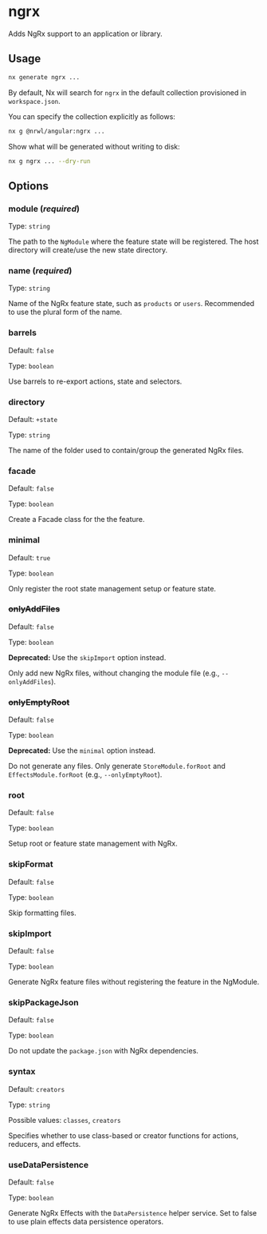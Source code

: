 # ngrx

Adds NgRx support to an application or library.

## Usage

```bash
nx generate ngrx ...
```

By default, Nx will search for `ngrx` in the default collection provisioned in `workspace.json`.

You can specify the collection explicitly as follows:

```bash
nx g @nrwl/angular:ngrx ...
```

Show what will be generated without writing to disk:

```bash
nx g ngrx ... --dry-run
```

## Options

### module (_**required**_)

Type: `string`

The path to the `NgModule` where the feature state will be registered. The host directory will create/use the new state directory.

### name (_**required**_)

Type: `string`

Name of the NgRx feature state, such as `products` or `users`. Recommended to use the plural form of the name.

### barrels

Default: `false`

Type: `boolean`

Use barrels to re-export actions, state and selectors.

### directory

Default: `+state`

Type: `string`

The name of the folder used to contain/group the generated NgRx files.

### facade

Default: `false`

Type: `boolean`

Create a Facade class for the the feature.

### minimal

Default: `true`

Type: `boolean`

Only register the root state management setup or feature state.

### ~~onlyAddFiles~~

Default: `false`

Type: `boolean`

**Deprecated:** Use the `skipImport` option instead.

Only add new NgRx files, without changing the module file (e.g., `--onlyAddFiles`).

### ~~onlyEmptyRoot~~

Default: `false`

Type: `boolean`

**Deprecated:** Use the `minimal` option instead.

Do not generate any files. Only generate `StoreModule.forRoot` and `EffectsModule.forRoot` (e.g., `--onlyEmptyRoot`).

### root

Default: `false`

Type: `boolean`

Setup root or feature state management with NgRx.

### skipFormat

Default: `false`

Type: `boolean`

Skip formatting files.

### skipImport

Default: `false`

Type: `boolean`

Generate NgRx feature files without registering the feature in the NgModule.

### skipPackageJson

Default: `false`

Type: `boolean`

Do not update the `package.json` with NgRx dependencies.

### syntax

Default: `creators`

Type: `string`

Possible values: `classes`, `creators`

Specifies whether to use class-based or creator functions for actions, reducers, and effects.

### useDataPersistence

Default: `false`

Type: `boolean`

Generate NgRx Effects with the `DataPersistence` helper service. Set to false to use plain effects data persistence operators.
